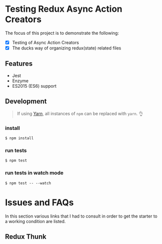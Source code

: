 Testing Redux Async Action Creators
==================================

The focus of this project is to demonstrate the following:

- [x] Testing of Async Action Creators
- [x] The ducks way of organizing redux(state) related files

Features
--------
* Jest
* Enzyme
* ES2015 (ES6) support

Development
-----------
> If using [Yarn](https://yarnpkg.com/), all instances of `npm` can be replaced with `yarn`. :ok_hand:

### install
```
$ npm install
```

### run tests
```
$ npm test
```

### run tests in watch mode
```
$ npm test -- --watch
```

Issues and FAQs
===============
In this section various links that I had to consult in order to get the starter to a working condition are listed.

Redux Thunk
-----------
